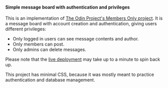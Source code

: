 #### Simple message board with authentication and privileges

This is an implementation of [The Odin Project's Members Only project](https://www.theodinproject.com/lessons/nodejs-members-only). It is a message board with account creation and authentication, giving users different privileges:

- Only logged in users can see message contents and author.
- Only members can post.
- Only admins can delete messages.

Please note that the [live deployment](https://members-only-9prd.onrender.com) may take up to a minute to spin back up.

This project has minimal CSS, because it was mostly meant to practice
authentication and database management.
